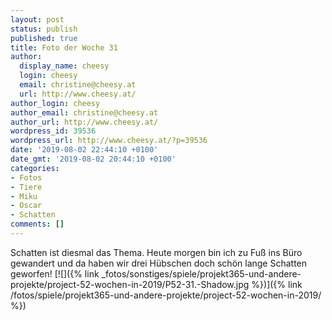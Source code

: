 ```yaml
---
layout: post
status: publish
published: true
title: Foto der Woche 31
author:
  display_name: cheesy
  login: cheesy
  email: christine@cheesy.at
  url: http://www.cheesy.at/
author_login: cheesy
author_email: christine@cheesy.at
author_url: http://www.cheesy.at/
wordpress_id: 39536
wordpress_url: http://www.cheesy.at/?p=39536
date: '2019-08-02 22:44:10 +0100'
date_gmt: '2019-08-02 20:44:10 +0100'
categories:
- Fotos
- Tiere
- Miku
- Oscar
- Schatten
comments: []
---
```

Schatten ist diesmal das Thema. Heute morgen bin ich zu Fuß ins Büro gewandert und da haben wir drei Hübschen doch schön lange Schatten geworfen!
[![]({% link _fotos/sonstiges/spiele/projekt365-und-andere-projekte/project-52-wochen-in-2019/P52-31.-Shadow.jpg %})]({% link /fotos/spiele/projekt365-und-andere-projekte/project-52-wochen-in-2019/ %})
